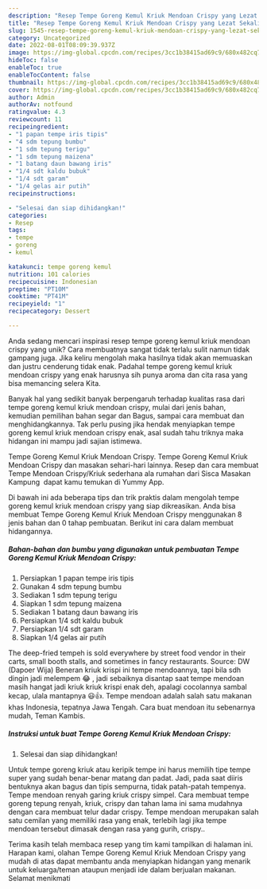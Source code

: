 ```yaml
---
description: "Resep Tempe Goreng Kemul Kriuk Mendoan Crispy yang Lezat Sekali"
title: "Resep Tempe Goreng Kemul Kriuk Mendoan Crispy yang Lezat Sekali"
slug: 1545-resep-tempe-goreng-kemul-kriuk-mendoan-crispy-yang-lezat-sekali
category: Uncategorized
date: 2022-08-01T08:09:39.937Z
image: https://img-global.cpcdn.com/recipes/3cc1b38415ad69c9/680x482cq70/tempe-goreng-kemul-kriuk-mendoan-crispy-foto-resep-utama.jpg
hideToc: false
enableToc: true
enableTocContent: false
thumbnail: https://img-global.cpcdn.com/recipes/3cc1b38415ad69c9/680x482cq70/tempe-goreng-kemul-kriuk-mendoan-crispy-foto-resep-utama.jpg
cover: https://img-global.cpcdn.com/recipes/3cc1b38415ad69c9/680x482cq70/tempe-goreng-kemul-kriuk-mendoan-crispy-foto-resep-utama.jpg
author: Admin
authorAv: notfound
ratingvalue: 4.3
reviewcount: 11
recipeingredient:
- "1 papan tempe iris tipis"
- "4 sdm tepung bumbu"
- "1 sdm tepung terigu"
- "1 sdm tepung maizena"
- "1 batang daun bawang iris"
- "1/4 sdt kaldu bubuk"
- "1/4 sdt garam"
- "1/4 gelas air putih"
recipeinstructions:

- "Selesai dan siap dihidangkan!"
categories:
- Resep
tags:
- tempe
- goreng
- kemul

katakunci: tempe goreng kemul 
nutrition: 101 calories
recipecuisine: Indonesian
preptime: "PT10M"
cooktime: "PT41M"
recipeyield: "1"
recipecategory: Dessert

---
```





Anda sedang mencari inspirasi resep tempe goreng kemul kriuk mendoan crispy yang unik? Cara membuatnya sangat tidak terlalu sulit namun tidak gampang juga. Jika keliru mengolah maka hasilnya tidak akan memuaskan dan justru cenderung tidak enak. Padahal tempe goreng kemul kriuk mendoan crispy yang enak harusnya sih punya aroma dan cita rasa yang bisa memancing selera Kita.





Banyak hal yang sedikit banyak berpengaruh terhadap kualitas rasa dari tempe goreng kemul kriuk mendoan crispy, mulai dari jenis bahan, kemudian pemilihan bahan segar dan Bagus, sampai cara membuat dan menghidangkannya. Tak perlu pusing jika hendak menyiapkan tempe goreng kemul kriuk mendoan crispy enak,      asal sudah tahu triknya maka hidangan ini mampu jadi sajian istimewa.














Tempe Goreng Kemul Kriuk Mendoan Crispy. Tempe Goreng Kemul Kriuk Mendoan Crispy dan masakan sehari-hari lainnya. Resep dan cara membuat Tempe Mendoan Crispy/Kriuk sederhana ala rumahan dari Sisca ️Masakan Kampung ️ dapat kamu temukan di Yummy App.






Di bawah ini ada beberapa tips dan trik praktis dalam mengolah tempe goreng kemul kriuk mendoan crispy yang siap dikreasikan. Anda bisa membuat Tempe Goreng Kemul Kriuk Mendoan Crispy menggunakan 8 jenis bahan dan 0 tahap pembuatan. Berikut ini cara dalam membuat hidangannya.

<!--inarticleads1-->

##### Bahan-bahan dan bumbu yang digunakan untuk pembuatan Tempe Goreng Kemul Kriuk Mendoan Crispy:

1. Persiapkan 1 papan tempe iris tipis
1. Gunakan 4 sdm tepung bumbu
1. Sediakan 1 sdm tepung terigu
1. Siapkan 1 sdm tepung maizena
1. Sediakan 1 batang daun bawang iris
1. Persiapkan 1/4 sdt kaldu bubuk
1. Persiapkan 1/4 sdt garam
1. Siapkan 1/4 gelas air putih


The deep-fried tempeh is sold everywhere by street food vendor in their carts, small booth stalls, and sometimes in fancy restaurants. Source: DW (Dapoer Wija) Beneran kriuk krispi ini tempe mendoannya, tapi bila sdh dingin jadi melempem 😂 , jadi sebaiknya disantap saat tempe mendoan masih hangat jadi kriuk kriuk krispi enak deh, apalagi cocolannya sambal kecap, ulala mantapnya 😃👍. Tempe mendoan adalah salah satu makanan khas Indonesia, tepatnya Jawa Tengah. Cara buat mendoan itu sebenarnya mudah, Teman Kambis. 

<!--inarticleads2-->

##### Instruksi untuk buat Tempe Goreng Kemul Kriuk Mendoan Crispy:


1. Selesai dan siap dihidangkan!

Untuk tempe goreng kriuk atau keripik tempe ini harus memilih tipe tempe super yang sudah benar-benar matang dan padat. Jadi, pada saat diiris bentuknya akan bagus dan tipis sempurna, tidak patah-patah tempenya. Tempe mendoan renyah garing kriuk crispy simpel. Cara membuat tempe goreng tepung renyah, kriuk, crispy dan tahan lama ini sama mudahnya dengan cara membuat telur dadar crispy. Tempe mendoan merupakan salah satu cemilan yang memiliki rasa yang enak, terlebih lagi jika tempe mendoan tersebut dimasak dengan rasa yang gurih, crispy.. 

Terima kasih telah membaca resep yang tim kami tampilkan di halaman ini. Harapan kami, olahan Tempe Goreng Kemul Kriuk Mendoan Crispy yang mudah di atas dapat membantu anda menyiapkan hidangan yang menarik untuk keluarga/teman ataupun menjadi ide dalam berjualan makanan. Selamat menikmati
